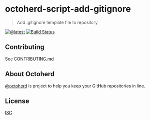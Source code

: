 # octoherd-script-add-gitignore

> Add .gitignore template file to repository

[![@latest](https://img.shields.io/npm/v/octoherd-add-gitignore.svg)](https://www.npmjs.com/package/octoherd-add-gitignore)
[![Build Status](https://github.com/kevfoste/octoherd-script-add-gitignore/workflows/Test/badge.svg)](https://github.com/kevfoste/octoherd-script-add-gitignore/actions?query=workflow%3ATest+branch%3Amain)

## Contributing

See [CONTRIBUTING.md](CONTRIBUTING.md)

## About Octoherd

[@octoherd](https://github.com/octoherd/) is project to help you keep your GitHub repositories in line.

## License

[ISC](LICENSE.md)
